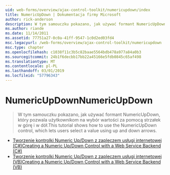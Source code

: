 ```yaml
---
uid: web-forms/overview/ajax-control-toolkit/numericupdown/index
title: NumericUpDown | Dokumentacja firmy Microsoft
author: rick-anderson
description: W tym samouczku pokazano, jak używać formant NumericUpDown, który pozwala użytkownikom na wybór wartości za pomocą strzałek w górę i w dół.
ms.author: riande
ms.date: 11/14/2011
ms.assetid: 77751a27-0c0a-41ff-9547-1c0d2ed03fd4
msc.legacyurl: /web-forms/overview/ajax-control-toolkit/numericupdown
msc.type: chapter
ms.openlocfilehash: c1038f11c3b5c82baae5564bdb478a977a84a0b3
ms.sourcegitcommit: 24b1f6decbb17bb22a45166e5fdb0845c65af498
ms.translationtype: MT
ms.contentlocale: pl-PL
ms.lasthandoff: 03/01/2019
ms.locfileid: "57796343"
---
```

<a name="numericupdown"></a><span data-ttu-id="1fb43-103">NumericUpDown</span><span class="sxs-lookup"><span data-stu-id="1fb43-103">NumericUpDown</span></span>
====================
> <span data-ttu-id="1fb43-104">W tym samouczku pokazano, jak używać formant NumericUpDown, który pozwala użytkownikom na wybór wartości za pomocą strzałek w górę i w dół.</span><span class="sxs-lookup"><span data-stu-id="1fb43-104">This tutorial shows how to use the NumericUpDown control, which lets users select a value using up and down arrows.</span></span>


- [<span data-ttu-id="1fb43-105">Tworzenie kontrolki Numeric Up/Down z zapleczem usługi internetowej (C#)</span><span class="sxs-lookup"><span data-stu-id="1fb43-105">Creating a Numeric Up/Down Control with a Web Service Backend (C#)</span></span>](creating-a-numeric-up-down-control-with-a-web-service-backend-cs.md)
- [<span data-ttu-id="1fb43-106">Tworzenie kontrolki Numeric Up/Down z zapleczem usługi internetowej (VB)</span><span class="sxs-lookup"><span data-stu-id="1fb43-106">Creating a Numeric Up/Down Control with a Web Service Backend (VB)</span></span>](creating-a-numeric-up-down-control-with-a-web-service-backend-vb.md)
